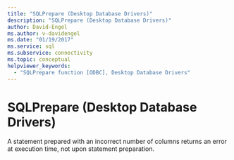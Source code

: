 ```yaml
---
title: "SQLPrepare (Desktop Database Drivers)"
description: "SQLPrepare (Desktop Database Drivers)"
author: David-Engel
ms.author: v-davidengel
ms.date: "01/19/2017"
ms.service: sql
ms.subservice: connectivity
ms.topic: conceptual
helpviewer_keywords:
  - "SQLPrepare function [ODBC], Desktop Database Drivers"
---
```

# SQLPrepare (Desktop Database Drivers)
A statement prepared with an incorrect number of columns returns an error at execution time, not upon statement preparation.
